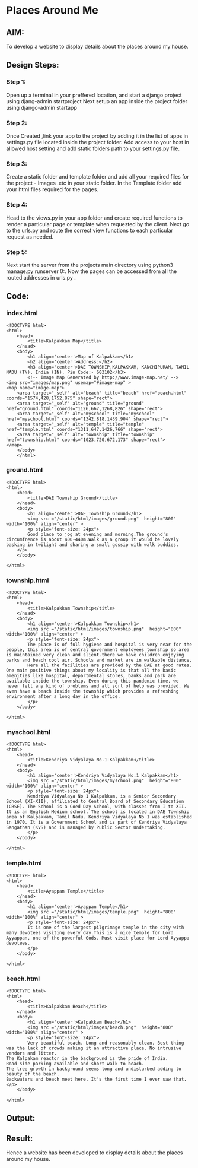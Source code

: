 # Places Around Me
## AIM:
To develop a website to display details about the places around my house.

## Design Steps:

### Step 1:
Open up a terminal in your preffered location, and start a django project using djang-admin startproject <your-project-name> Next setup an app inside the project folder using django-admin startapp <your-app-name>

### Step 2:
Once Created ,link your app to the project by adding it in the list of apps in settings.py file located inside the project folder. Add access to your host in allowed host setting and add static folders path to your settings.py file.

### Step 3:
Create a static folder and template folder and add all your required files for the project - Images .etc in your static folder. In the Template folder add your html files required for the pages.

### Step 4:
Head to the views.py in your app folder and create required functions to render a particular page or template when requested by the client. Next go to the urls.py and route the correct view functions to each particular request as needed.

### Step 5:
Next start the server from the projects main directory using python3 manage.py runserver 0:<portnumber>. Now the pages can be accessed from all the routed addresses in urls.py .

## Code:
### index.html
```
<!DOCTYPE html>
<html>
    <head>
        <title>Kalpakkam Map</title> 
    </head>
    <body>
        <h1 align='center'>Map of Kalpakkam</h1>
        <h2 align='center'>Address:</h2>
        <h3 align='center'>DAE TOWNSHIP,KALPAKKAM, KANCHIPURAM, TAMIL NADU (TN), India (IN), Pin Code:- 603102</h3>
        <!-- Image Map Generated by http://www.image-map.net/ -->
<img src="images/map.png" usemap="#image-map" >
<map name="image-map">
    <area target="_self" alt="beach" title="beach" href="beach.html" coords="1574,428,1752,875" shape="rect">
    <area target="_self" alt="ground" title="ground" href="ground.html" coords="1126,667,1268,826" shape="rect">
    <area target="_self" alt="myschool" title="myschool" href="myschool.html" coords="1342,818,1439,904" shape="rect">
    <area target="_self" alt="temple" title="temple" href="temple.html" coords="1311,647,1426,766" shape="rect">
    <area target="_self" alt="township" title="township" href="township.html" coords="1023,720,672,173" shape="rect">
</map>
    </body>
    </html>
```
    
### ground.html
```
<!DOCTYPE html>
<html>
    <head>
        <title>DAE Township Ground</title>
    </head>
    <body>
        <h1 align='center'>DAE Township Ground</h1>
        <img src ="/static/html/images/ground.png"  height="800" width="100%" align="center" >
        <p style="font-size: 24px">
        Good place to jog at evening and morning.The ground's circumfrence is about 400-440m.Walk as a group it would be lovely basking in twilight and sharing a small gossip with walk buddies.
    </p>
    </body>

</html>
```
### township.html
```
<!DOCTYPE html>
<html>
    <head>
        <title>Kalpakkam Township</title>
    </head>
    <body>
        <h1 align='center'>Kalpakkam Township</h1>
        <img src ="/static/html/images/township.png"  height="800" width="100%" align="center" >
        <p style="font-size: 24px">
        The place is of full hygiene and hospital is very near for the people, this area is of central government employees township so area is maintained very clean and slient.there we have children enjoying parks and beach cool air. Schools and market are in walkable distance.
        Here all the facilities are provided by the DAE at good rates. One main positive things about my locality is that all the basic amenities like hospital, departmental stores, banks and park are available inside the township. Even during this pandemic time, we never felt any kind of problems and all sort of help was provided. We even have a beach inside the township which provides a refreshing environment after a long day in the office.  
        </p>
    </body>

</html>
```
### myschool.html
```
<!DOCTYPE html>
<html>
    <head>
        <title>Kendriya Vidyalaya No.1 Kalpakkam</title>
    </head>
    <body>
        <h1 align='center'>Kendriya Vidyalaya No.1 Kalpakkam</h1>
        <img src ="/static/html/images/myschool.png"  height="800" width="100%" align="center" >
        <p style="font-size: 24px">
        Kendriya Vidyalaya No 1 Kalpakkam, is a Senior Secondary School (XI-XII), affiliated to Central Board of Secondary Education (CBSE). The School is a Coed Day School, with classes from I to XII. It is an English Medium school. The school is located in DAE Township area of Kalpakkam, Tamil Nadu. Kendriya Vidyalaya No 1 was established in 1970. It is a Government School and is part of Kendriya Vidyalaya Sangathan (KVS) and is managed by Public Sector Undertaking. 
        </p>
    </body>

</html>
```
### temple.html
```
<!DOCTYPE html>
<html>
    <head>
        <title>Ayappan Temple</title>
    </head>
    <body>
        <h1 align='center'>Ayappan Temple</h1>
        <img src ="/static/html/images/temple.png"  height="800" width="100%" align="center" >
        <p style="font-size: 24px">
        It is one of the largest pilgrimage temple in the city with many devotees visiting every day.This is a nice temple for Lord Ayyappan, one of the powerful Gods. Must visit place for Lord Ayyappa devotees.
        </p>
    </body>

</html>
```
### beach.html
```
<!DOCTYPE html>
<html>
    <head>
        <title>Kalpakkam Beach</title>
    </head>
    <body>
        <h1 align='center'>Kalpakkam Beach</h1>
        <img src ="/static/html/images/beach.png"  height="800" width="100%" align="center" >
        <p style="font-size: 24px">
        Very beautiful beach. Long and reasonably clean. Best thing was the lack of crowds making it an attractive place. No intrusive vendors and litter.
The Kalpakam reactor in the background is the pride of India.
Road side parking available and short walk to beach.
The tree growth in background seems long and undisturbed adding to beauty of the beach.
Backwaters and beach meet here. It's the first time I ever saw that. 
</p>
    </body>

</html>
```
## Output:


## Result:
Hence a website has been developed to display details about the places around my house.
